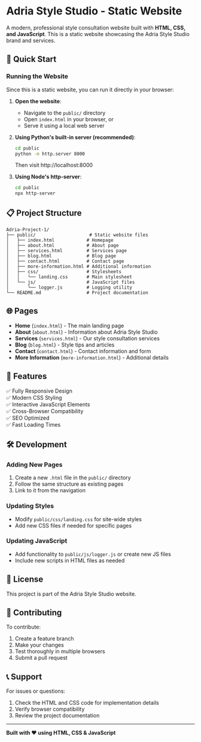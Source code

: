 # Adria Style Studio - Static Website

A modern, professional style consultation website built with **HTML, CSS, and JavaScript**. This is a static website showcasing the Adria Style Studio brand and services.

## 🚀 Quick Start

### Running the Website

Since this is a static website, you can run it directly in your browser:

1. **Open the website**:
   - Navigate to the `public/` directory
   - Open `index.html` in your browser, or
   - Serve it using a local web server

2. **Using Python's built-in server (recommended)**:
   ```bash
   cd public
   python -m http.server 8000
   ```
   Then visit http://localhost:8000

3. **Using Node's http-server**:
   ```bash
   cd public
   npx http-server
   ```

## 📋 Project Structure

```
Adria-Project-1/
├── public/                    # Static website files
│   ├── index.html            # Homepage
│   ├── about.html            # About page
│   ├── services.html         # Services page
│   ├── blog.html             # Blog page
│   ├── contact.html          # Contact page
│   ├── more-information.html # Additional information
│   ├── css/                  # Stylesheets
│   │   └── landing.css       # Main stylesheet
│   └── js/                   # JavaScript files
│       └── logger.js         # Logging utility
└── README.md                 # Project documentation
```

## 🌐 Pages

- **Home** (`index.html`) - The main landing page
- **About** (`about.html`) - Information about Adria Style Studio
- **Services** (`services.html`) - Our style consultation services
- **Blog** (`blog.html`) - Style tips and articles
- **Contact** (`contact.html`) - Contact information and form
- **More Information** (`more-information.html`) - Additional details

## 🎨 Features

✅ Fully Responsive Design  
✅ Modern CSS Styling  
✅ Interactive JavaScript Elements  
✅ Cross-Browser Compatibility  
✅ SEO Optimized  
✅ Fast Loading Times  

## 🛠️ Development

### Adding New Pages
1. Create a new `.html` file in the `public/` directory
2. Follow the same structure as existing pages
3. Link to it from the navigation

### Updating Styles
- Modify `public/css/landing.css` for site-wide styles
- Add new CSS files if needed for specific pages

### Updating JavaScript
- Add functionality to `public/js/logger.js` or create new JS files
- Include new scripts in HTML files as needed

## 📄 License

This project is part of the Adria Style Studio website.

## 👥 Contributing

To contribute:
1. Create a feature branch
2. Make your changes
3. Test thoroughly in multiple browsers
4. Submit a pull request

## 📞 Support

For issues or questions:
1. Check the HTML and CSS code for implementation details
2. Verify browser compatibility
3. Review the project documentation

---

**Built with ❤️ using HTML, CSS & JavaScript**
